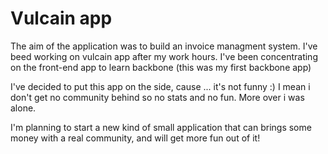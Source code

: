 # Vulcain app

The aim of the application was to build an invoice managment system.
I've beed working on vulcain app after my work hours.
I've been concentrating on the front-end app to learn backbone (this was my first backbone app)

I've decided to put this app on the side, cause ... it's not funny :)
I mean i don't get no community behind so no stats and no fun. More over i was alone.

I'm planning to start a new kind of small application that can brings some money with a real community, and will get more
fun out of it!
